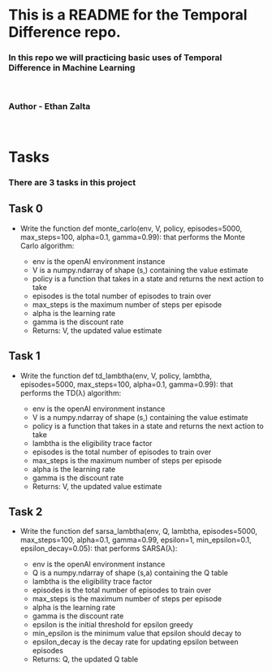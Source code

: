 # This is a README for the Temporal Difference repo.

### In this repo we will practicing basic uses of Temporal Difference in Machine Learning
<br>

### Author - Ethan Zalta
<br>


# Tasks
### There are 3 tasks in this project

## Task 0
* Write the function def monte_carlo(env, V, policy, episodes=5000, max_steps=100, alpha=0.1, gamma=0.99): that performs the Monte Carlo algorithm:

    * env is the openAI environment instance
    * V is a numpy.ndarray of shape (s,) containing the value estimate
    * policy is a function that takes in a state and returns the next action to take
    * episodes is the total number of episodes to train over
    * max_steps is the maximum number of steps per episode
    * alpha is the learning rate
    * gamma is the discount rate
    * Returns: V, the updated value estimate

## Task 1
* Write the function def td_lambtha(env, V, policy, lambtha, episodes=5000, max_steps=100, alpha=0.1, gamma=0.99): that performs the TD(λ) algorithm:

    * env is the openAI environment instance
    * V is a numpy.ndarray of shape (s,) containing the value estimate
    * policy is a function that takes in a state and returns the next action to take
    * lambtha is the eligibility trace factor
    * episodes is the total number of episodes to train over
    * max_steps is the maximum number of steps per episode
    * alpha is the learning rate
    * gamma is the discount rate
    * Returns: V, the updated value estimate

## Task 2
* Write the function def sarsa_lambtha(env, Q, lambtha, episodes=5000, max_steps=100, alpha=0.1, gamma=0.99, epsilon=1, min_epsilon=0.1, epsilon_decay=0.05): that performs SARSA(λ):

    * env is the openAI environment instance
    * Q is a numpy.ndarray of shape (s,a) containing the Q table
    * lambtha is the eligibility trace factor
    * episodes is the total number of episodes to train over
    * max_steps is the maximum number of steps per episode
    * alpha is the learning rate
    * gamma is the discount rate
    * epsilon is the initial threshold for epsilon greedy
    * min_epsilon is the minimum value that epsilon should decay to
    * epsilon_decay is the decay rate for updating epsilon between episodes
    * Returns: Q, the updated Q table
